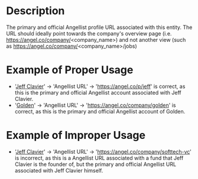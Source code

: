# Description
The primary and official Angellist profile URL associated with this entity. The URL should ideally point towards the company's overview page (i.e. https://angel.co/company/<company_name>) and not another view (such as https://angel.co/company/<company_name>/jobs)

# Example of Proper Usage
* '[Jeff Clavier](https://golden.com/wiki/Jeff_Clavier-DBEDM8A)' -> 'Angellist URL' -> 'https://angel.co/p/jeff' is correct, as this is the primary and official Angellist account associated with Jeff Clavier.
* '[Golden](https://golden.com/wiki/Golden-5R)' -> 'Angellist URL' -> 'https://angel.co/company/golden' is correct, as this is the primary and official Angellist account of Golden.

# Example of Improper Usage
* '[Jeff Clavier](https://golden.com/wiki/Jeff_Clavier-DBEDM8A)' -> 'Angellist URL' -> 'https://angel.co/company/softtech-vc' is incorrect, as this is a Angellist URL associated with a fund that Jeff Clavier is the founder of, but the primary and official Angellist URL associated with Jeff Clavier himself.